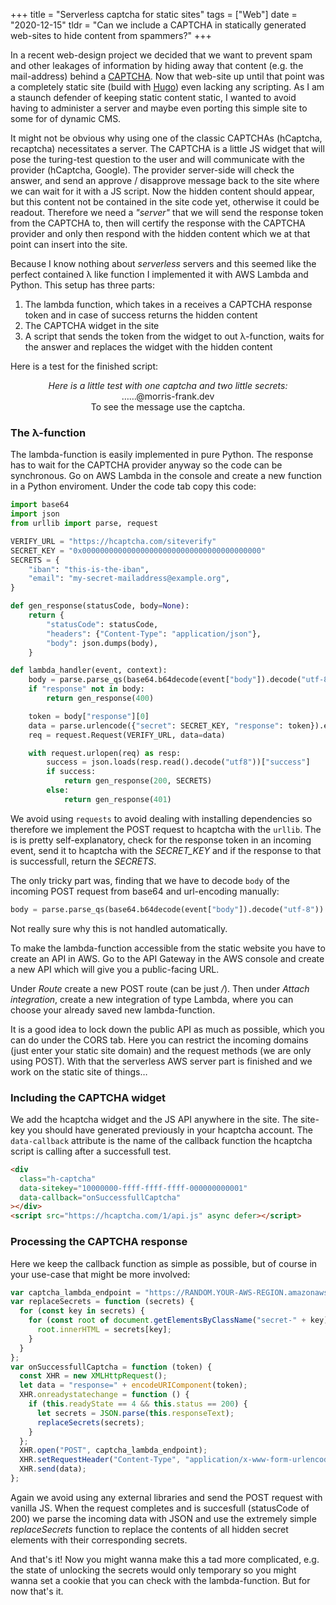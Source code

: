 +++
title = "Serverless captcha for static sites"
tags = ["Web"]
date = "2020-12-15"
tldr = "Can we include a CAPTCHA in statically generated web-sites to hide content from spammers?"
+++

In a recent web-design project we decided that we want to prevent spam and other leakages of information by hiding away that content (e.g. the mail-address) behind a [CAPTCHA](https://en.wikipedia.org/wiki/CAPTCHA). Now that web-site up until that point was a completely static site (build with [Hugo](https://gohugo.io/)) even lacking any scripting. As I am a staunch defender of keeping static content static, I wanted to avoid having to administer a server and maybe even porting this simple site to some for of dynamic CMS.

It might not be obvious why using one of the classic CAPTCHAs (hCaptcha, recaptcha) necessitates a server. The CAPTCHA is a little JS widget that will pose the turing-test question to the user and will communicate with the provider (hCaptcha, Google). The provider server-side will check the answer, and send an approve / disapprove message back to the site where we can wait for it with a JS script. Now the hidden content should appear, but this content not be contained in the site code yet, otherwise it could be readout. Therefore we need a _"server"_ that we will send the response token from the CAPTCHA to, then will certify the response with the CAPTCHA provider and only then respond with the hidden content which we at that point can insert into the site.

Because I know nothing about _serverless_ servers and this seemed like the perfect contained λ like function I implemented it with AWS Lambda and Python. This setup has three parts:

1. The lambda function, which takes in a receives a CAPTCHA response token and in case of success returns the hidden content
2. The CAPTCHA widget in the site
3. A script that sends the token from the widget to out λ-function, waits for the answer and replaces the widget with the hidden content

Here is a test for the finished script:

<center class="box">
<i>Here is a little test with one captcha and two little secrets:</i>
<div class="secret-email">
    <div class="h-captcha" data-sitekey="149a0595-ac45-40e7-8587-c4d78364e156" data-callback="onSuccessfullCaptcha"></div>
    ……@morris-frank.dev
</div>

<div class="secret-secret">
    To see the message use the captcha.
</div>
</center>

### The λ-function

The lambda-function is easily implemented in pure Python. The response has to wait for the CAPTCHA provider anyway so the code can be synchronous. Go on AWS Lambda in the console and create a new function in a Python enviroment. Under the code tab copy this code:

```python
import base64
import json
from urllib import parse, request

VERIFY_URL = "https://hcaptcha.com/siteverify"
SECRET_KEY = "0x0000000000000000000000000000000000000000"
SECRETS = {
    "iban": "this-is-the-iban",
    "email": "my-secret-mailaddress@example.org",
}

def gen_response(statusCode, body=None):
    return {
        "statusCode": statusCode,
        "headers": {"Content-Type": "application/json"},
        "body": json.dumps(body),
    }

def lambda_handler(event, context):
    body = parse.parse_qs(base64.b64decode(event["body"]).decode("utf-8"))
    if "response" not in body:
        return gen_response(400)

    token = body["response"][0]
    data = parse.urlencode({"secret": SECRET_KEY, "response": token}).encode()
    req = request.Request(VERIFY_URL, data=data)

    with request.urlopen(req) as resp:
        success = json.loads(resp.read().decode("utf8"))["success"]
        if success:
            return gen_response(200, SECRETS)
        else:
            return gen_response(401)
```

We avoid using `requests` to avoid dealing with installing dependencies so therefore we implement the POST request to hcaptcha with the `urllib`. The is is pretty self-explanatory, check for the response token in an incoming event, send it to hcaptcha with the <var>SECRET_KEY</var> and if the response to that is successfull, return the <var>SECRETS</var>.

The only tricky part was, finding that we have to decode `body` of the incoming POST request from base64 and url-encoding manually:

```python
body = parse.parse_qs(base64.b64decode(event["body"]).decode("utf-8"))
```

Not really sure why this is not handled automatically.

To make the lambda-function accessible from the static website you have to create an API in AWS. Go to the API Gateway in the AWS console and create a new API which will give you a public-facing URL.

Under _Route_ create a new POST route (can be just <var>/</var>). Then under _Attach integration_, create a new integration of type Lambda, where you can choose your already saved new lambda-function.

It is a good idea to lock down the public API as much as possible, which you can do under the CORS tab. Here you can restrict the incoming domains (just enter your static site domain) and the request methods (we are only using POST). With that the serverless AWS server part is finished and we work on the static site of things…

### Including the CAPTCHA widget

We add the hcaptcha widget and the JS API anywhere in the site. The site-key you should have generated previously in your hcaptcha account. The `data-callback` attribute is the name of the callback function the hcaptcha script is calling after a successfull test.

```html
<div
  class="h-captcha"
  data-sitekey="10000000-ffff-ffff-ffff-000000000001"
  data-callback="onSuccessfullCaptcha"
></div>
<script src="https://hcaptcha.com/1/api.js" async defer></script>
```

### Processing the CAPTCHA response

Here we keep the callback function as simple as possible, but of course in your use-case that might be more involved:

```javascript
var captcha_lambda_endpoint = "https://RANDOM.YOUR-AWS-REGION.amazonaws.com/";
var replaceSecrets = function (secrets) {
  for (const key in secrets) {
    for (const root of document.getElementsByClassName("secret-" + key)) {
      root.innerHTML = secrets[key];
    }
  }
};
var onSuccessfullCaptcha = function (token) {
  const XHR = new XMLHttpRequest();
  let data = "response=" + encodeURIComponent(token);
  XHR.onreadystatechange = function () {
    if (this.readyState == 4 && this.status == 200) {
      let secrets = JSON.parse(this.responseText);
      replaceSecrets(secrets);
    }
  };
  XHR.open("POST", captcha_lambda_endpoint);
  XHR.setRequestHeader("Content-Type", "application/x-www-form-urlencoded");
  XHR.send(data);
};
```

Again we avoid using any external libraries and send the POST request with vanilla JS. When the request completes and is succesfull (statusCode of 200) we parse the incoming data with JSON and use the extremely simple <var>replaceSecrets</var> function to replace the contents of all hidden secret elements with their corresponding secrets.

And that's it! Now you might wanna make this a tad more complicated, e.g. the state of unlocking the secrets would only temporary so you might wanna set a cookie that you can check with the lambda-function. But for now that's it.

<script src="https://hcaptcha.com/1/api.js" async defer></script>
<script>
var captcha_lambda_endpoint = "https://captcha.morris-frank.dev/morrisfrank";
var replaceSecrets = function (secrets) {
    for (const key in secrets) {
        for (const root of document.getElementsByClassName("secret-" + key)){
            root.innerHTML = secrets[key];
        }
    }
}
var onSuccessfullCaptcha = function (token) {
    const XHR = new XMLHttpRequest();
    let data = 'response=' + encodeURIComponent(token);
    XHR.onreadystatechange = function() {
        if (this.readyState == 4 && this.status == 200) {
            let secrets = JSON.parse(this.responseText);
            replaceSecrets(secrets);
        }
    };
    XHR.open('POST', captcha_lambda_endpoint);
    XHR.setRequestHeader( 'Content-Type', 'application/x-www-form-urlencoded' );
    XHR.send( data );
}
</script>
